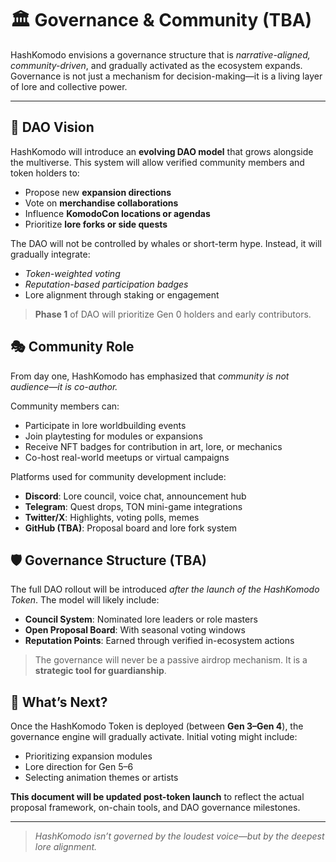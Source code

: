 # 🏛 Governance & Community (TBA)

HashKomodo envisions a governance structure that is *narrative-aligned, community-driven*, and gradually activated as the ecosystem expands. Governance is not just a mechanism for decision-making—it is a living layer of lore and collective power.

---

## 🔮 DAO Vision

HashKomodo will introduce an **evolving DAO model** that grows alongside the multiverse. This system will allow verified community members and token holders to:

* Propose new **expansion directions**
* Vote on **merchandise collaborations**
* Influence **KomodoCon locations or agendas**
* Prioritize **lore forks or side quests**

The DAO will not be controlled by whales or short-term hype. Instead, it will gradually integrate:

* *Token-weighted voting*
* *Reputation-based participation badges*
* Lore alignment through staking or engagement

> **Phase 1** of DAO will prioritize Gen 0 holders and early contributors.

## 🎭 Community Role

From day one, HashKomodo has emphasized that *community is not audience—it is co-author.*

Community members can:

* Participate in lore worldbuilding events
* Join playtesting for modules or expansions
* Receive NFT badges for contribution in art, lore, or mechanics
* Co-host real-world meetups or virtual campaigns

Platforms used for community development include:

* **Discord**: Lore council, voice chat, announcement hub
* **Telegram**: Quest drops, TON mini-game integrations
* **Twitter/X**: Highlights, voting polls, memes
* **GitHub (TBA)**: Proposal board and lore fork system

## 🛡 Governance Structure (TBA)

The full DAO rollout will be introduced *after the launch of the HashKomodo Token*. The model will likely include:

* **Council System**: Nominated lore leaders or role masters
* **Open Proposal Board**: With seasonal voting windows
* **Reputation Points**: Earned through verified in-ecosystem actions

> The governance will never be a passive airdrop mechanism. It is a **strategic tool for guardianship**.

## 📍 What’s Next?

Once the HashKomodo Token is deployed (between **Gen 3–Gen 4**), the governance engine will gradually activate. Initial voting might include:

* Prioritizing expansion modules
* Lore direction for Gen 5–6
* Selecting animation themes or artists

**This document will be updated post-token launch** to reflect the actual proposal framework, on-chain tools, and DAO governance milestones.

---

> *HashKomodo isn’t governed by the loudest voice—but by the deepest lore alignment.*
